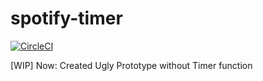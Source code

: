 # spotify-timer
[![CircleCI](https://circleci.com/gh/justym/spotify-timer/tree/master.svg?style=svg)](https://circleci.com/gh/justym/spotify-timer/tree/master)

[WIP] Now: Created Ugly Prototype without Timer function



